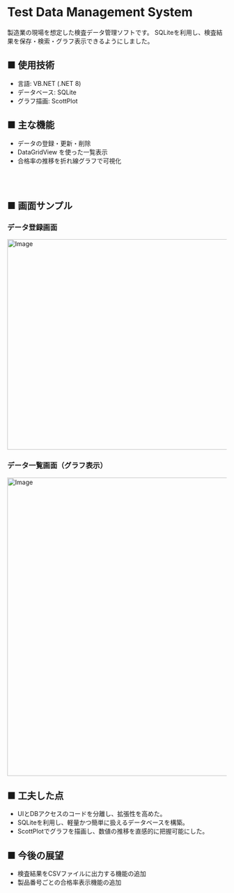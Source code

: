 # Test Data Management System

製造業の現場を想定した検査データ管理ソフトです。
SQLiteを利用し、検査結果を保存・検索・グラフ表示できるようにしました。

## ■ 使用技術
- 言語: VB.NET (.NET 8)
- データベース: SQLite
- グラフ描画: ScottPlot

## ■ 主な機能
- データの登録・更新・削除
- DataGridView を使った一覧表示
- 合格率の推移を折れ線グラフで可視化

<br><br>
## ■ 画面サンプル
### データ登録画面
<img width="505" height="482" alt="Image" src="https://github.com/user-attachments/assets/fa438485-e5c0-4082-b6d6-59773b165607" />

### データ一覧画面（グラフ表示）
<img width="800" height="683" alt="Image" src="https://github.com/user-attachments/assets/d90d1afa-2de5-4fe9-a20f-9ff40432c062" />

## ■ 工夫した点
- UIとDBアクセスのコードを分離し、拡張性を高めた。
- SQLiteを利用し、軽量かつ簡単に扱えるデータベースを構築。
- ScottPlotでグラフを描画し、数値の推移を直感的に把握可能にした。

## ■ 今後の展望
- 検査結果をCSVファイルに出力する機能の追加
- 製品番号ごとの合格率表示機能の追加
